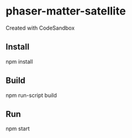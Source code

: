 # phaser-matter-satellite
Created with CodeSandbox


## Install
npm install


## Build
npm run-script build

## Run
npm start

